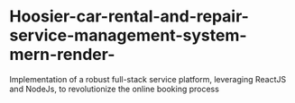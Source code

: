 # Hoosier-car-rental-and-repair-service-management-system-mern-render-
 Implementation of a robust full-stack service platform, leveraging ReactJS and NodeJs, to revolutionize  the online booking process
